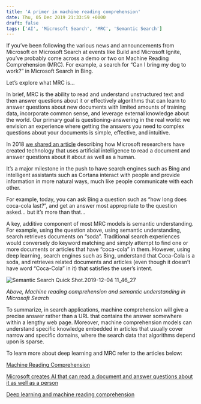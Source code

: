 ```yaml
---
title: 'A primer in machine reading comprehension'
date: Thu, 05 Dec 2019 21:33:59 +0000
draft: false
tags: ['AI', 'Microsoft Search', 'MRC', 'Semantic Search']
---
```


If you’ve been following the various news and announcements from Microsoft on Microsoft Search at events like Build and Microsoft Ignite, you’ve probably come across a demo or two on Machine Reading Comprehension (MRC). For example, a search for “Can I bring my dog to work?” in Microsoft Search in Bing.

Let’s explore what MRC is…

In brief, MRC is the ability to read and understand unstructured text and then answer questions about it or effectively algorithms that can learn to answer questions about new documents with limited amounts of training data, incorporate common sense, and leverage external knowledge about the world. Our primary goal is questioning-answering in the real world: we envision an experience where getting the answers you need to complex questions about your documents is simple, effective, and intuitive.

In 2018 [we shared an article](https://blogs.microsoft.com/ai/microsoft-creates-ai-can-read-document-answer-questions-well-person/) describing how Microsoft researchers have created technology that uses artificial intelligence to read a document and answer questions about it about as well as a human.

It’s a major milestone in the push to have search engines such as Bing and intelligent assistants such as Cortana interact with people and provide information in more natural ways, much like people communicate with each other.

For example, today, you can ask Bing a question such as “how long does coca-cola last?”, and get an answer most appropriate to the question asked… but it’s more than that…

A key, additive component of most MRC models is semantic understanding. For example, using the question above, using semantic understanding, search retrieves documents on “soda”. Traditional search experiences would conversely do keyword matching and simply attempt to find one or more documents or articles that have “coca-cola” in them. However, using deep learning, search engines such as Bing, understand that Coca-Cola is a soda, and retrieves related documents and articles (even though it doesn’t have word “Coca-Cola” in it) that satisfies the user’s intent.

![Semantic Search Quick Shot.2019-12-04 11_46_27](https://wbaer.files.wordpress.com/2019/12/semantic-search-quick-shot.2019-12-04-11_46_27.gif)

_Above, Machine reading comprehension and semantic understanding in Microsoft Search_

To summarize, in search applications, machine comprehension will give a precise answer rather than a URL that contains the answer somewhere within a lengthy web page. Moreover, machine comprehension models can understand specific knowledge embedded in articles that usually cover narrow and specific domains, where the search data that algorithms depend upon is sparse.

To learn more about deep learning and MRC refer to the articles below:

[Machine Reading Comprehension](https://www.microsoft.com/en-us/research/project/machine-reading-comprehension/)

[Microsoft creates AI that can read a document and answer questions about it as well as a person](https://blogs.microsoft.com/ai/microsoft-creates-ai-can-read-document-answer-questions-well-person/)

[Deep learning and machine reading comprehension](https://www.microsoft.com/en-us/research/project/deep-learning-machine-reading-comprehension/)